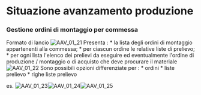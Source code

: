 # Situazione avanzamento produzione

### Gestione ordini di montaggio per commessa
Formato di lancio
![AAV_01_21](http://localhost:3000/immagini/AAV_01_14/AAV_01_21.png)
Presenta : 
 \* la lista degli ordini di montaggio appartenenti alla commessa;
 \* per ciascun ordine le relative liste di prelievo;
 \* per ogni lista l'elenco dei prelievi da eseguire ed eventualmente l'ordine di produzione / montaggio o di acquisto che deve procurare il materiale
![AAV_01_22](http://localhost:3000/immagini/AAV_01_14/AAV_01_22.png)
Sono possibili opzioni differenziate per : 
 \* ordini
 \* liste prelievo
 \* righe liste prelievo

es.
![AAV_01_23](http://localhost:3000/immagini/AAV_01_14/AAV_01_23.png)![AAV_01_24](http://localhost:3000/immagini/AAV_01_14/AAV_01_24.png)![AAV_01_25](http://localhost:3000/immagini/AAV_01_14/AAV_01_25.png)